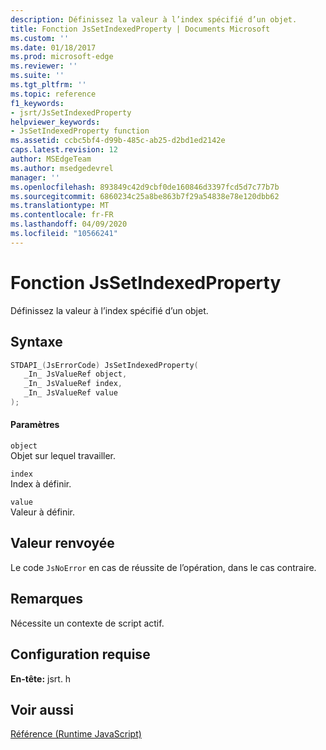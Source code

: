 ```yaml
---
description: Définissez la valeur à l’index spécifié d’un objet.
title: Fonction JsSetIndexedProperty | Documents Microsoft
ms.custom: ''
ms.date: 01/18/2017
ms.prod: microsoft-edge
ms.reviewer: ''
ms.suite: ''
ms.tgt_pltfrm: ''
ms.topic: reference
f1_keywords:
- jsrt/JsSetIndexedProperty
helpviewer_keywords:
- JsSetIndexedProperty function
ms.assetid: ccbc5bf4-d99b-485c-ab25-d2bd1ed2142e
caps.latest.revision: 12
author: MSEdgeTeam
ms.author: msedgedevrel
manager: ''
ms.openlocfilehash: 893849c42d9cbf0de160846d3397fcd5d7c77b7b
ms.sourcegitcommit: 6860234c25a8be863b7f29a54838e78e120dbb62
ms.translationtype: MT
ms.contentlocale: fr-FR
ms.lasthandoff: 04/09/2020
ms.locfileid: "10566241"
---
```

# Fonction JsSetIndexedProperty
Définissez la valeur à l’index spécifié d’un objet.  
  
## Syntaxe  
  
```cpp  
STDAPI_(JsErrorCode) JsSetIndexedProperty(  
   _In_ JsValueRef object,  
   _In_ JsValueRef index,  
   _In_ JsValueRef value  
);  
```  
  
#### Paramètres  
 `object`  
 Objet sur lequel travailler.  
  
 `index`  
 Index à définir.  
  
 `value`  
 Valeur à définir.  
  
## Valeur renvoyée  
 Le code `JsNoError` en cas de réussite de l’opération, dans le cas contraire.  
  
## Remarques  
 Nécessite un contexte de script actif.  
  
## Configuration requise  
 **En-tête:** jsrt. h  
  
## Voir aussi  
 [Référence (Runtime JavaScript)](../chakra-hosting/reference-javascript-runtime.md)